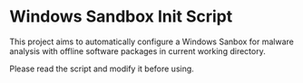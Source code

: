 # Windows Sandbox Init Script

This project aims to automatically configure a Windows Sanbox for malware analysis with offline software packages in current working directory.

Please read the script and modify it before using.
